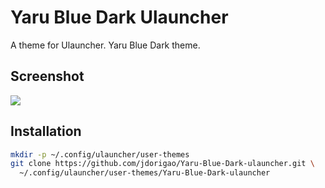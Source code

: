 # Yaru Blue Dark Ulauncher

A theme for Ulauncher. Yaru Blue Dark theme.

## Screenshot
![](https://uploaddeimagens.com.br/images/003/821/521/original/Screenshot-ulauncher.png?1649628867)

## Installation

```sh
mkdir -p ~/.config/ulauncher/user-themes
git clone https://github.com/jdorigao/Yaru-Blue-Dark-ulauncher.git \
  ~/.config/ulauncher/user-themes/Yaru-Blue-Dark-ulauncher
```
